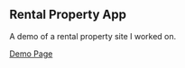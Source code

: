 ## Rental Property App

A demo of a rental property site I worked on.

<a href="https://demo-rental-property-app.vusa.io/">Demo Page<a>
